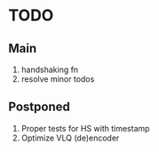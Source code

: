 # TODO
## Main
1. handshaking fn
2. resolve minor todos
## Postponed
1. Proper tests for HS with timestamp   
2. Optimize VLQ (de)encoder